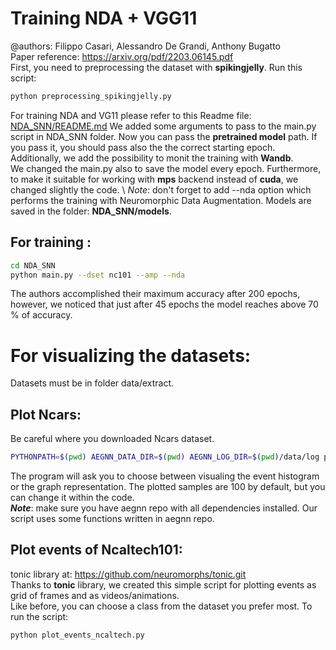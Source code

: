 # Training NDA + VGG11
@authors: Filippo Casari, Alessandro De Grandi, Anthony Bugatto\
Paper reference: https://arxiv.org/pdf/2203.06145.pdf \
First, you need to preprocessing the dataset with **spikingjelly**. Run this script:
```bash
python preprocessing_spikingjelly.py
```
For training NDA and VG11 please refer to this Readme file: [NDA_SNN/README.md]()
We added some arguments to pass to the main.py script in NDA_SNN folder. Now you can pass the **pretrained model** path. If you pass it, you should pass also the the correct starting epoch.  
Additionally, we add the possibility to monit the training with **Wandb**. \
We changed the main.py also to save the model every epoch. Furthermore, to make it suitable for working with **mps** backend instead of **cuda**, we changed slightly the code. \ 
_Note_: don't forget to add --nda option which performs the training with Neuromorphic Data Augmentation. 
Models are saved in the folder: **NDA_SNN/models**. 
## For training :
```bash
cd NDA_SNN
python main.py --dset nc101 --amp --nda
```
The authors accomplished their maximum accuracy after 200 epochs, however, we noticed that just after 45 epochs the model reaches above 70 % of accuracy. 

# For visualizing the datasets:
Datasets must be in folder data/extract. 
## Plot Ncars: 
Be careful where you downloaded Ncars dataset. 
```bash
PYTHONPATH=$(pwd) AEGNN_DATA_DIR=$(pwd) AEGNN_LOG_DIR=$(pwd)/data/log python plotting_ncars.py --dataset "ncars"
```
The program will ask you to choose between visualing the event histogram or the graph representation. The plotted samples are 100 by default, but you can change it within the code. \
**_Note_**: make sure you have aegnn repo with all dependencies installed. Our script uses some functions written in aegnn repo.
## Plot events of Ncaltech101:
tonic library at: https://github.com/neuromorphs/tonic.git \
Thanks to **tonic** library, we created this simple script for plotting events as grid of frames and as videos/animations. \
Like before, you can choose a class from the dataset you prefer most. 
To run the script:
```bash
python plot_events_ncaltech.py
```
